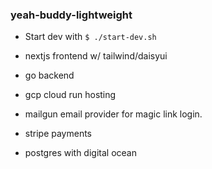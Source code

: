 ### yeah-buddy-lightweight

- Start dev with ```$ ./start-dev.sh```

- nextjs frontend w/ tailwind/daisyui
- go backend
- gcp cloud run hosting
- mailgun email provider for magic link login.
- stripe payments
- postgres with digital ocean
